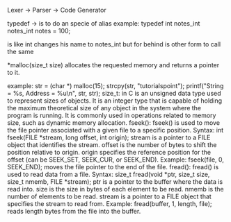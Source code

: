 Lexer -> Parser -> Code Generator


typedef -> is to do an specie of alias 
example:
    typedef int notes_int
    notes_int notes = 100;

is like int changes his name to notes_int but for behind is other form to call the same     

*malloc(size_t size) allocates the requested memory and returns a pointer to it.

example:
    str = (char *) malloc(15);
    strcpy(str, "tutorialspoint");
    printf("String = %s,  Address = %u\n", str, str);
size_t:
    in C is an unsigned data type used to represent sizes of objects. It is an integer type that is capable of holding the maximum theoretical size of any object in the system where the program is running. It is commonly used in operations related to memory size, such as dynamic memory allocation.
fseek():
    fseek() is used to move the file pointer associated with a given file to a specific position.
    Syntax: int fseek(FILE *stream, long offset, int origin);
    stream is a pointer to a FILE object that identifies the stream.
    offset is the number of bytes to shift the position relative to origin.
    origin specifies the reference position for the offset (can be SEEK_SET, SEEK_CUR, or SEEK_END).
    Example: fseek(file, 0, SEEK_END); moves the file pointer to the end of the file.
fread():
    fread() is used to read data from a file.
    Syntax: size_t fread(void *ptr, size_t size, size_t nmemb, FILE *stream);
    ptr is a pointer to the buffer where the data is read into.
    size is the size in bytes of each element to be read.
    nmemb is the number of elements to be read.
    stream is a pointer to a FILE object that specifies the stream to read from.
    Example: fread(buffer, 1, length, file); reads length bytes from the file into the buffer.




